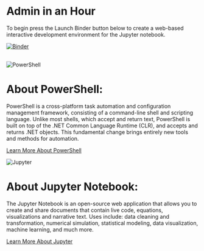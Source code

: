 # Admin in an Hour

To begin press the Launch Binder button below to create a web-based interactive development environment for the Jupyter notebook.

[![Binder](https://mybinder.org/badge_logo.svg)](https://mybinder.org/v2/gh/itsnotaboutthecell/PowerBI-cmdlets/master?urlpath=lab)
</br>
</br>

![PowerShell](https://raw.githubusercontent.com/microsoft/pbiworkshops/main/Admin%20in%20an%20Hour/Images/ps_black_128.svg)

# About PowerShell:

PowerShell is a cross-platform task automation and configuration management framework, consisting of a command-line shell and scripting language. Unlike most shells, which accept and return text, PowerShell is built on top of the .NET Common Language Runtime (CLR), and accepts and returns .NET objects. This fundamental change brings entirely new tools and methods for automation.

[Learn More About PowerShell](https://docs.microsoft.com/en-us/powershell/)

![Jupyter](https://raw.githubusercontent.com/microsoft/pbiworkshops/main/Admin%20in%20an%20Hour/Images/jupyter.svg)

# About Jupyter Notebook:

The Jupyter Notebook is an open-source web application that allows you to create and share documents that contain live code, equations, visualizations and narrative text. Uses include: data cleaning and transformation, numerical simulation, statistical modeling, data visualization, machine learning, and much more.

[Learn More About Jupyter](https://jupyter.org/)
